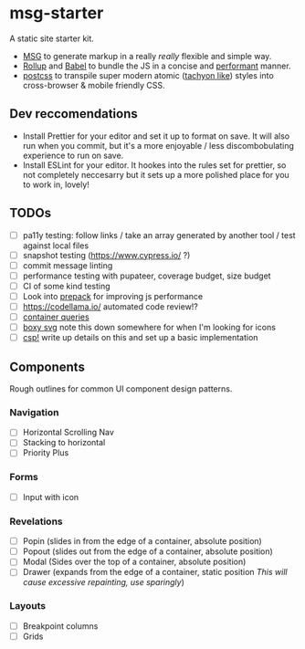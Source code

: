 # msg-starter

A static site starter kit.

*   [MSG](https://ijmccallum.github.io/Mini-Site-Generator/) to generate markup in a really _really_ flexible and simple way.
*   [Rollup](https://rollupjs.org) and [Babel](https://babeljs.io) to bundle the JS in a concise and [performant](https://nolanlawson.com/2016/08/15/the-cost-of-small-modules/) manner.
*   [postcss](http://postcss.org/) to transpile super modern atomic ([tachyon like](http://tachyons.io/)) styles into cross-browser & mobile friendly CSS.

## Dev reccomendations

*   Install Prettier for your editor and set it up to format on save. It will also run when you commit, but it's a more enjoyable / less discombobulating experience to run on save.
*   Install ESLint for your editor. It hookes into the rules set for prettier, so not completely neccesarry but it sets up a more polished place for you to work in, lovely!

## TODOs

*   [ ] pa11y testing: follow links / take an array generated by another tool / test against local files
*   [ ] snapshot testing (https://www.cypress.io/ ?)
*   [ ] commit message linting
*   [ ] performance testing with pupateer, coverage budget, size budget
*   [ ] CI of some kind testing
*   [ ] Look into [prepack](https://prepack.io/) for improving js performance
*   [ ] https://codellama.io/ automated code review!?
*   [ ] [container queries](https://philipwalton.com/articles/responsive-components-a-solution-to-the-container-queries-problem/)
*   [ ] [boxy svg](https://boxy-svg.com/app) note this down somewhere for when I'm looking for icons
*   [ ] [csp!](https://youtu.be/j-0Bj40juMI?t=899) write up details on this and set up a basic implementation

## Components

Rough outlines for common UI component design patterns.

### Navigation

*   [ ] Horizontal Scrolling Nav
*   [ ] Stacking to horizontal
*   [ ] Priority Plus

### Forms

*   [ ] Input with icon

### Revelations

*   [ ] Popin (slides in from the edge of a container, absolute position)
*   [ ] Popout (slides out from the edge of a container, absolute position)
*   [ ] Modal (Sides over the top of a container, absolute position)
*   [ ] Drawer (expands from the edge of a container, static position _This will cause excessive repainting, use sparingly_)

### Layouts

*   [ ] Breakpoint columns
*   [ ] Grids
